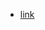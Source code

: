 - [link](https://www.telegraph.co.uk/world-news/2024/06/11/hamas-leader-leaked-civilian-deaths-necessary-israel-sinwar/)
